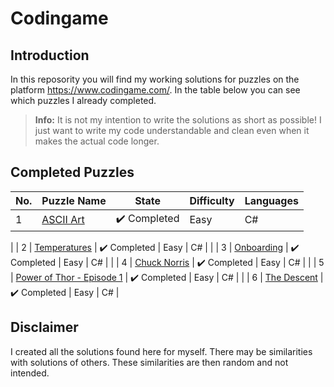 # Codingame

## Introduction
In this reposority you will find my working solutions for puzzles on the platform https://www.codingame.com/. In the table below you can see which puzzles I already completed.

> **Info:** It is not my intention to write the solutions as short as possible! I just want to write my code understandable and clean even when it makes the actual code longer.

## Completed Puzzles
| No. |                           Puzzle Name                                                        |             State            | Difficulty | Languages |
|-----|----------------------------------------------------------------------------------------------|------------------------------|------------|-----------|
| 1   | [ASCII Art](https://www.codingame.com/training/easy/ascii-art)                               | :heavy_check_mark: Completed |    Easy    |     C#    |
|
| 2   | [Temperatures](https://www.codingame.com/training/easy/temperatures)                         | :heavy_check_mark: Completed |    Easy    |     C#    |
|
| 3   | [Onboarding](https://www.codingame.com/training/easy/onboarding)                             | :heavy_check_mark: Completed |    Easy    |     C#    |
|
| 4   | [Chuck Norris](https://www.codingame.com/training/easy/chuck-norris)                         | :heavy_check_mark: Completed |    Easy    |     C#    |
|
| 5   | [Power of Thor - Episode 1](https://www.codingame.com/training/easy/power-of-thor-episode-1) | :heavy_check_mark: Completed |    Easy    |     C#    |
|
| 6   | [The Descent](https://www.codingame.com/training/easy/the-descent)                           | :heavy_check_mark: Completed |    Easy    |     C#    |

## Disclaimer
I created all the solutions found here for myself. There may be similarities with solutions of others. These similarities are then random and not intended.